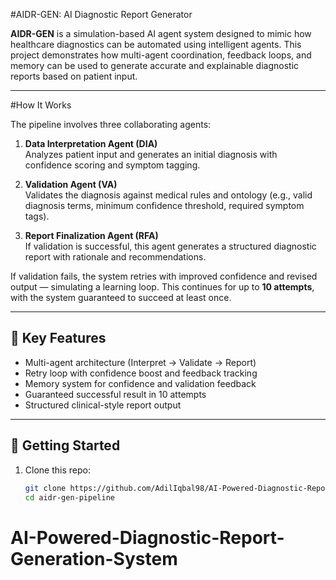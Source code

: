 #AIDR-GEN: AI Diagnostic Report Generator

**AIDR-GEN** is a simulation-based AI agent system designed to mimic how healthcare diagnostics can be automated using intelligent agents. This project demonstrates how multi-agent coordination, feedback loops, and memory can be used to generate accurate and explainable diagnostic reports based on patient input.

---

#How It Works

The pipeline involves three collaborating agents:

1. **Data Interpretation Agent (DIA)**  
   Analyzes patient input and generates an initial diagnosis with confidence scoring and symptom tagging.

2. **Validation Agent (VA)**  
   Validates the diagnosis against medical rules and ontology (e.g., valid diagnosis terms, minimum confidence threshold, required symptom tags).

3. **Report Finalization Agent (RFA)**  
   If validation is successful, this agent generates a structured diagnostic report with rationale and recommendations.

If validation fails, the system retries with improved confidence and revised output — simulating a learning loop. This continues for up to **10 attempts**, with the system guaranteed to succeed at least once.

---

## 🔁 Key Features

- Multi-agent architecture (Interpret → Validate → Report)
- Retry loop with confidence boost and feedback tracking
- Memory system for confidence and validation feedback
- Guaranteed successful result in 10 attempts
- Structured clinical-style report output

---

## 🚀 Getting Started

1. Clone this repo:
   ```bash
   git clone https://github.com/AdilIqbal98/AI-Powered-Diagnostic-Report-Generation-System
   cd aidr-gen-pipeline
# AI-Powered-Diagnostic-Report-Generation-System
